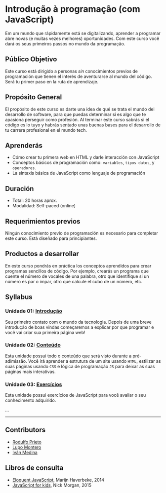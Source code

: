 # Introdução à programação (com JavaScript)

Em um mundo que rápidamente está se digitalizando, aprender a programar abre
novas (e muitas vezes melhores) oportunidades. Com este curso você dará os seus
primeiros passos no mundo da programação.

## Público Objetivo

Este curso está dirigido a personas _sin_ conocimientos previos de programación
que tienen el interés de aventurarse al mundo del código. Será tu primer paso en
la ruta de aprendizaje.

## Propósito General

El propósito de este curso es darte una idea de qué se trata el mundo del
desarrollo de software, para que puedas determinar si es algo que te apasiona
perseguir como profesión. Al terminar este curso sabrás si el código es lo tuyo
y habrás sentado unas buenas bases para el desarrollo de tu carrera profesional
en el mundo tech.

## Aprenderás

* Cómo crear tu primera web en HTML y darle interacción con JavaScript
* Conceptos básicos de programación como: `variables`, `tipos datos`,
  y `operadores`.
* La sintaxis básica de JavaScript como lenguaje de programación

## Duración

* Total: 20 horas aprox.
* Modalidad: Self-paced (online)

## Requerimientos previos

Ningún conocimiento previo de programación es necesario para completar este
curso. Está diseñado para principiantes.

## Productos a desarrollar

En este curso pondrás en práctica los conceptos aprendidos para crear programas
sencillos de código. Por ejemplo, crearás un programa que cuente el número de
vocales de una palabra, otro que identifique si un número es par o impar, otro
que calcule el cubo de un número, etc.

## Syllabus

### Unidade 01: [Introdução](00-introduction)

Seu primeiro contato com o mundo da tecnologia. Depois de uma breve introdução
de boas vindas começaremos a explicar por que programar e você vai criar sua
primeira página web!

### Unidade 02: [Conteúdo](01-content)

Esta unidade possui todo o conteúdo que será visto durante a pré-adimissão. Você
irá aprender a estrutura de um site usando `HTML`, estilizar as suas páginas
usando `CSS` e lógica de programação `JS` para deixar as suas páginas mais
interativas.

### Unidade 03: [Exercícios](02-exercises)

Esta unidade possui exercícios de JavaScript para você avaliar o seu conhecimento
adquirido.

...

***

## Contributors

* [Rodulfo Prieto](https://github.com/chamodev)
* [Lupo Montero](https://github.com/lupomontero)
* [Iván Medina](https://github.com/ivandevp)

## Libros de consulta

* [Eloquent JavaScript](http://eloquentjavascript.net/), Marijn Haverbeke, 2014
* [JavaScript for kids](http://pepa.holla.cz/wp-content/uploads/2015/11/JavaScript-for-Kids.pdf),
  Nick Morgan, 2015
